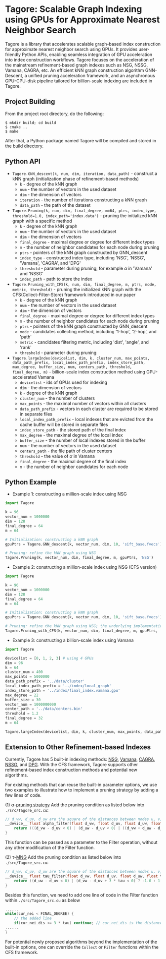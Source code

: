 Tagore: Scalable Graph Indexing using GPUs for Approximate Nearest Neighbor Search
===============================================================================
Tagore is a library that accelerates scalable graph-based index construction for approximate nearest neighbor search using GPUs. It provides user-friendly Python APIs, enabling seamless integration of GPU acceleration into index construction workflows. 
Tagore focuses on the acceleration of the mainstream refinement-based graph indexes such as NSG, NSSG, Vamana, CAGRA, etc. An efficient kNN graph construction algorithm GNN-Descent, a unified pruning acceleration framework, and an asynchronous GPU-CPU-disk pipeline tailored for billion-scale indexing are included in Tagore. 

Project Building
-------------------------------------------------------------------------------
From the project root directory, do the following:

```
$ mkdir build; cd build
$ cmake ..
$ make
```
After that, a Python package named Tagore will be compiled and stored in the build directory. 

Python API
-------------------------------------------------------------------------------
* `Tagore.GNN_descent(k, num, dim, iteration, data_path)` - construct a kNN graph (initialization phase of refinement-based methods)
  * `k` - degree of the kNN graph
  * `num` - the number of vectors in the used dataset
  * `dim` - the dimension of vectors
  * `iteration` - the number of iterations constructing a kNN graph
  * `data_path` - the path of the dataset
* `Tagore.Pruning(k, num, dim, final_degree, m=64, ptrs, index_type, threshold=1.0, index_path='index.data')` - pruning the initialized kNN graph with a specific method
  * `k` - degree of the kNN graph
  * `num` - the number of vectors in the used dataset
  * `dim` - the dimension of vectors
  * `final_degree` - maximal degree or degree for different index types
  * `m` - the number of neighbor candidates for each node during pruning
  * `ptrs` - pointers of the kNN graph constructed by GNN_descent
  * `index_type` - constructed index type, including 'NSG', 'NSSG', 'Vamana', 'CAGRA', and 'DPG'
  * `threshold` - parameter during pruning, for example $\alpha$ in 'Vamana' and 'NSSG'
  * `index_path` - path to store the index
* `Tagore.Pruning_with_CFS(k, num, dim, final_degree, m, ptrs, mode, metric, threshold)` - pruning the initialized kNN graph with the CFS(Collect-Filter-Store) framework introduced in our paper
  * `k` - degree of the kNN graph
  * `num` - the number of vectors in the used dataset
  * `dim` - the dimension of vectors
  * `final_degree` - maximal degree or degree for different index types
  * `m` - the number of neighbor candidates for each node during pruning
  * `ptrs` - pointers of the kNN graph constructed by GNN_descent
  * `mode` - candidates collecting method, including '1-hop', '2-hop', and 'path'
  * `metric` - candidates filtering metric, including 'dist', 'angle', and 'rank'
  * `threshold` - parameter during pruning
* `Tagore.largeIndex(devicelist, dim, k, cluster_num, max_points, data_path_prefix, local_index_path_prefix, index_store_path, max_degree, buffer_size, num, centers_path, threshold, final_degree, m)` - billion-scale index construction method using GPU-accelerated Vamana
  * `devicelist` - ids of GPUs used for indexing
  * `dim` - the dimension of vectors
  * `k` - degree of the kNN graph
  * `cluster_num` - the number of clusters
  * `max_points` - the maximal number of vectors within all clusters
  * `data_path_prefix` - vectors in each cluster are required to be stored in separate files
  * `local_index_path_prefix` - local indexes that are evicted from the cache buffer will be stored in separate files
  *  `index_store_path` - the stored path of the final index
  *  `max_degree` - the maximal degree of the local index
  *  `buffer_size` - the number of local indexes stored in the buffer
  *  `num` -  the number of vectors in the used dataset
  *  `centers_path` - the file path of cluster centers
  *  `threshold` - the value of $\alpha$ in Vamana
  *  `final_degree` - the maximal degree of the final index
  *  `m` - the number of neighbor candidates for each node

 Python Example
 -------------------------------------------------------------------------------
 * Example 1: constructing a million-scale index using NSG 
 ```python
import Tagore

k = 96
vector_num = 1000000
dim = 128
final_degree = 64
m = 64

# Initialization: constructing a kNN graph
gpuPtrs = Tagore.GNN_descent(k, vector_num, dim, 10, 'sift_base.fvecs')

# Pruning: refine the kNN graph using NSG
Tagore.Pruning(k, vector_num, dim, final_degree, m, gpuPtrs, 'NSG')
```

 * Example 2: constructing a million-scale index using NSG (CFS version) 
 ```python
import Tagore

k = 96
vector_num = 1000000
dim = 128
final_degree = 64
m = 64

# Initialization: constructing a kNN graph
gpuPtrs = Tagore.GNN_descent(k, vector_num, dim, 10, 'sift_base.fvecs')

# Pruning: refine the kNN graph using NSG; the underlying implementation follows the CFS procedure 
Tagore.Pruning_with_CFS(k, vector_num, dim, final_degree, m, gpuPtrs, 'path', 'dist', 1.0)
```

* Example 3: constructing a billion-scale index using Vamana
```python
import Tagore

devicelist = [0, 1, 2, 3] # using 4 GPUs
dim = 96
k = 64
cluster_num = 400
max_points = 5000000
data_path_prefix = '../data/cluster'
local_index_path_prefix = '../index/local_graph'
index_store_path = '../index/final_index.vamana.gpu'
max_degree = 22
buffer_size = 30
vector_num = 1000000000
center_path = '../data/centers.bin'
threshold = 1.2
final_degree = 32
m = 64

Tagore.largeIndex(devicelist, dim, k, cluster_num, max_points, data_path_prefix, local_index_path_prefix, index_store_path, max_degree, buffer_size, vector_num, center_path, threshold, final_degree, m)
```

Extension to Other Refinement-based Indexes
-------------------------------------------------------------------------------
Currently, Tagore has 5 built-in indexing methods: [NSG](https://www.vldb.org/pvldb/vol12/p461-fu.pdf), [Vamana](https://papers.nips.cc/paper_files/paper/2019/hash/09853c7fb1d3f8ee67a61b6bf4a7f8e6-Abstract.html), [CAGRA](https://arxiv.org/abs/2308.15136), [NSSG](https://arxiv.org/abs/1907.06146), and [DPG](https://ieeexplore.ieee.org/document/8681160). With the CFS framework, Tagore supports other refinement-based index construction methods and potential new algorithms. 

For existing methods that can reuse the built-in parameter options, we use two examples to illustrate how to implement a pruning strategy by adding a few lines of code. 

(1) $\alpha$-[pruning strategy](https://arxiv.org/abs/2410.01231) 
Add the pruning condition as listed below into `./src/Tagore_src.cu`:
```cpp
// d_vw, d_uv, d_uw are the square of the distances between nodes u, v, w; threshold = cos(alpha)
__device__ float alpha_filter(float d_vw, float d_uv, float d_uw, float threshold){ 
    return (((d_vw - d_uv < 0) | (d_uw - d_uv < 0) | ((d_vw + d_uw - d_uv) / 2 / sqrt(d_vw * d_uw) < threshold)) ? -1.0 : 1.0);
}
```
  This function can be passed as a parameter to the Filter operation, without any other modification of the Filter function. 

(2) $\tau$-[MNG](https://dl.acm.org/doi/abs/10.1145/3588908)
Add the pruning condition as listed below into `./src/Tagore_src.cu`:
```cpp
// d_vw, d_uv, d_uw are the square of the distances between nodes u, v, w; tau is a parameter set by the user
__device__ float tau_filter(float d_vw, float d_uv, float d_uw, float tau){ 
    return ((d_uw - d_uv < 0) | (d_vw - d_uv + 3 * tau < 0) ? -1.0 : 1.0);
}
```
  Besides this function, we need to add one line of code in the Filter function within `./src/Tagore_src.cu` as below  
```cpp
......
while(cur_nei < FINAL_DEGREE) {
    // the added line
    if(cur_nei_dis <= 3 * tau) continue; // cur_nei_dis is the distance between nodes u and v
......
}
```
For potential newly proposed algorithms beyond the implementation of the built-in options, one can override the `Collect` or `Filter` functions within the CFS framework. 
